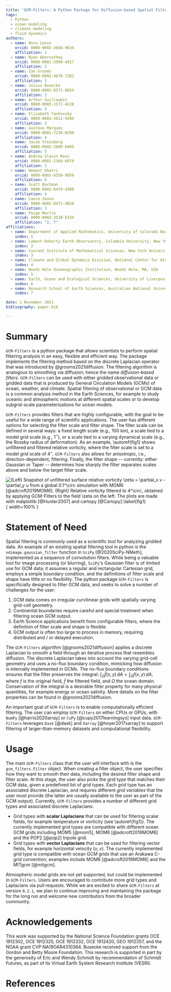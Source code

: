 ```yaml
---
title: 'GCM-Filters: A Python Package for Diffusion-based Spatial Filtering of Gridded Data'
tags:
  - Python
  - ocean modeling
  - climate modeling
  - fluid dynamics
authors:
  - name: Nora Loose
    orcid: 0000-0002-3684-9634
    affiliation: 1
  - name: Ryan Abernathey
    orcid: 0000-0001-5999-4917
    affiliation: 2
  - name: Ian Grooms
    orcid: 0000-0002-4678-7203
    affiliation: 1
  - name: Julius Busecke
    orcid: 0000-0001-8571-865X
    affiliation: 2
  - name: Arthur Guillaumin
    orcid: 0000-0003-1571-4228
    affiliation: 3
  - name: Elizabeth Yankovsky
    orcid: 0000-0003-3612-549X
    affiliation: 3
  - name: Gustavo Marques
    orcid: 0000-0001-7238-0290
    affiliation: 4
  - name: Jacob Steinberg
    orcid: 0000-0002-2609-6405
    affiliation: 5
  - name: Andrew Slavin Ross
    orcid: 0000-0002-2368-6979
    affiliation: 3
  - name: Hemant Khatri
    orcid: 0000-0001-6559-9059
    affiliation: 6
  - name: Scott Bachman
    orcid: 0000-0002-6479-4300
    affiliation: 4
  - name: Laure Zanna
    orcid: 0000-0002-8472-4828
    affiliation: 3
  - name: Paige Martin
    orcid: 0000-0003-3538-633X
    affiliation: "2, 7"
affiliations:
  - name: Department of Applied Mathematics, University of Colorado Boulder, Boulder, CO, USA
    index: 1
  - name: Lamont-Doherty Earth Observatory, Columbia University, New York, NY, USA
    index: 2
  - name: Courant Institute of Mathematical Sciences, New York University, New York, NY, USA
    index: 3
  - name: Climate and Global Dynamics Division, National Center for Atmospheric Research, Boulder, CO, USA
    index: 4
  - name: Woods Hole Oceanographic Institution, Woods Hole, MA, USA
    index: 5
  - name: Earth, Ocean and Ecological Sciences, University of Liverpool, UK
    index: 6
  - name: Research School of Earth Sciences, Australian National University, Canberra, Australia
    index: 7

date: 1 November 2021
bibliography: paper.bib

---
```


# Summary

`GCM-Filters` is a python package that allows scientists to perform spatial filtering analysis in an easy, flexible and efficient way. The package implements the filtering method based on the discrete Laplacian operator that was introduced by @grooms2021diffusion. The filtering algorithm is analogous to smoothing via diffusion; hence the name *diffusion-based filters*. `GCM-Filters` can be used with either gridded observational data or gridded data that is produced by General Circulation Models (GCMs) of ocean, weather, and climate. Spatial filtering of observational or GCM data is a common analysis method in the Earth Sciences, for example to study oceanic and atmospheric motions at different spatial scales or to develop subgrid-scale parameterizations for ocean models.

`GCM-Filters` provides filters that are highly configurable, with the goal to be useful for a wide range of scientific applications. The user has different options for selecting the filter scale and filter shape.
The filter scale can be defined in several ways: a fixed length scale (e.g., 100 km), a scale tied to a model grid scale (e.g., 1$^\circ$), or a scale tied to a varying dynamical scale (e.g., the Rossby radius of deformation). As an example, \autoref{fig1} shows unfiltered and filtered relative vorticity, where the filter scale is set to a model grid scale of 4$^\circ$. `GCM-Filters` also allows for anisotropic, i.e., direction-dependent, filtering.
Finally, the filter shape -- currently: either Gaussian or Taper -- determines how sharply the filter separates scales above and below the target filter scale.

![(Left) Snapshot of unfiltered surface relative vorticity  $\zeta = \partial_x v - \partial_y u$ from a global 0.1$^\circ$ simulation with MOM6 [@adcroft2019MOM6]. (Right) Relative vorticity filtered to 4$^\circ$, obtained by applying `GCM-Filters` to the field $\zeta$ on the left. The plots are made with `matplotlib` [@Hunter2007] and `cartopy` [@Cartopy].\label{fig1}](filtered_vorticity.png){ width=100% }

# Statement of Need

Spatial filtering is commonly used as a scientific tool for analyzing gridded data. An example of an existing spatial filtering tool in python is the `ndimage.gaussian_filter` function in `SciPy` [@2020SciPy-NMeth], implemented as a sequence of convolution filters. While being a valuable tool for image processing (or blurring), `SciPy`'s Gaussian filter is of limited use for GCM data; it assumes a regular and rectangular Cartesian grid, employs a simple boundary condition, and the definitions of filter scale and shape have little or no flexibility. The python package `GCM-Filters` is specificially designed to filter GCM data, and seeks to solve a number of challenges for the user:

1. GCM data comes on irregular curvilinear grids with spatially varying grid-cell geometry.
2. Continental boundaries require careful and special treatment when filtering ocean GCM output.
3. Earth Science applications benefit from configurable filters, where the definition of filter scale and shape is flexible.
4. GCM output is often too large to process in memory, requiring distributed and / or delayed execution.

The `GCM-Filters` algorithm [@grooms2021diffusion] applies a discrete Laplacian to smooth a field through an iterative process that resembles diffusion. The discrete Laplacian takes into account the varying grid-cell geometry and uses a no-flux boundary condition, mimicking how diffusion is internally implemented in GCMs. The no-flux boundary conditions ensures that the filter preserves the integral: $\int_{\Omega} \bar{f}(x,y) \,dA = \int_{\Omega} f (x,y)\, dA$, where $f$ is the original field, $\bar{f}$ the filtered field, and $\Omega$ the ocean domain. Conservation of the integral is a desirable filter property for many physical quantities, for example energy or ocean salinity. More details on the filter properties can be found in @grooms2021diffusion.

An important goal of `GCM-Filters` is to enable computationally efficient filtering. The user can employ `GCM-Filters` on either CPUs or GPUs, with `NumPy` [@harris2020array] or `CuPy` [@cupy2017learningsys] input data. `GCM-Filters` leverages `Dask` [@dask] and `Xarray` [@hoyer2017xarray] to support filtering of larger-than-memory datasets and computational flexibility.

# Usage

The main `GCM-Filters` class that the user will interface with is the `gcm_filters.Filter` object. When creating a filter object, the user specifies how they want to smooth their data, including the desired filter shape and filter scale. At this stage, the user also picks the grid type that matches their GCM data, given a predefined list of grid types. Each grid type has an associated discrete Laplacian, and requires different *grid variables* that the user must provide (the latter are usually available to the user as part of the GCM output). Currently, `GCM-Filters` provides a number of different grid types and associated discrete Laplacians:

* Grid types with **scalar Laplacians** that can be used for filtering scalar fields, for example temperature or vorticity (see \autoref{fig1}). The currently implemented grid types are compatible with different ocean GCM grids including MOM5 [@mom5], MOM6 [@adcroft2019MOM6] and the POP2 [@pop2] tripole grid.
* Grid types with **vector Laplacians** that can be used for filtering vector fields, for example horizontal velocity $(u,v)$. The currently implemented grid type is compatible with ocean GCM grids that use an Arakawa C-grid convention; examples include MOM6 [@adcroft2019MOM6] and the MITgcm [@mitgcm].

Atmospheric model grids are not yet supported, but could be implemented in `GCM-Filters`. Users are encouraged to contribute more grid types and Laplacians via pull requests.
While we are excited to share `GCM-Filters` at version `0.2.1`, we plan to continue improving and maintaining the package for the long run and welcome new contributors from the broader community.

# Acknowledgements

This work was supported by the National Science Foundation grants OCE 1912302, OCE 1912325, OCE 1912332, OCE 1912420, GEO 1912357, and the NOAA grant CVP NA19OAR4310364.
Busecke received support from the Gordon and Betty Moore Foundation.
This research is supported in part by the generosity of Eric and Wendy Schmidt by recommendation of Schmidt Futures, as part of its Virtual Earth System Research Institute (VESRI).

# References
